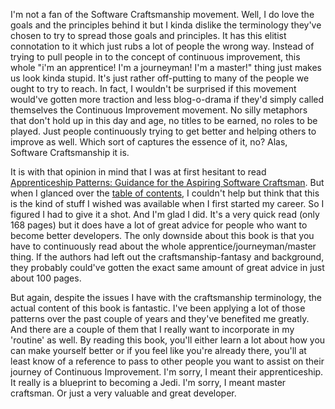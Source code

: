I'm not a fan of the Software Craftsmanship movement. Well, I do love the goals and the principles behind it but I kinda dislike the terminology they've chosen to try to spread those goals and principles.  It has this elitist connotation to it which just rubs a lot of people the wrong way.  Instead of trying to pull people in to the concept of continuous improvement, this whole "i'm an apprentice! I'm a journeyman! I'm a master!" thing just makes us look kinda stupid.  It's just rather off-putting to many of the people we ought to try to reach.  In fact, I wouldn't be surprised if this movement would've gotten more traction and less blog-o-drama if they'd simply called themselves the Continuous Improvement movement.  No silly metaphors that don't hold up in this day and age, no titles to be earned, no roles to be played.  Just people continuously trying to get better and helping others to improve as well.  Which sort of captures the essence of it, no? Alas, Software Craftsmanship it is.

It is with that opinion in mind that I was at first hesitant to read <a href="http://oreilly.com/catalog/9780596518387/">Apprenticeship Patterns: Guidance for the Aspiring Software Craftsman</a>.  But when I glanced over the <a href="http://oreilly.com/catalog/9780596518387/#toc">table of contents</a>, I couldn't help but think that this is the kind of stuff I wished was available when I first started my career.  So I figured I had to give it a shot. And I'm glad I did. It's a very quick read (only 168 pages) but it does have a lot of great advice for people who want to become better developers.  The only downside about this book is that you have to continuously read about the whole apprentice/journeyman/master thing.  If the authors had left out the craftsmanship-fantasy and background, they probably could've gotten the exact same amount of great advice in just about 100 pages. 

But again, despite the issues I have with the craftsmanship terminology, the actual content of this book is fantastic. I've been applying a lot of those patterns over the past couple of years and they've benefited me greatly. And there are a couple of them that I really want to incorporate in my 'routine' as well.  By reading this book, you'll either learn a lot about how you can make yourself better or if you feel like you're already there, you'll at least know of a reference to pass to other people you want to assist on their journey of Continuous Improvement. I'm sorry, I meant their apprenticeship.  It really is a blueprint to becoming a Jedi. I'm sorry, I meant master craftsman.  Or just a very valuable and great developer.  
